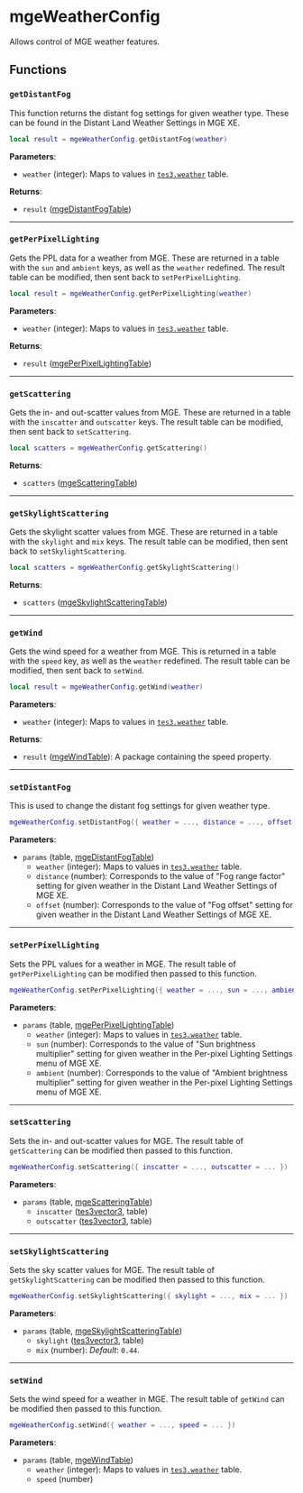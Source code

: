 # mgeWeatherConfig
<div class="search_terms" style="display: none">mgeweatherconfig</div>

<!---
	This file is autogenerated. Do not edit this file manually. Your changes will be ignored.
	More information: https://github.com/MWSE/MWSE/tree/master/docs
-->

Allows control of MGE weather features.

## Functions

### `getDistantFog`
<div class="search_terms" style="display: none">getdistantfog, distantfog</div>

This function returns the distant fog settings for given weather type. These can be found in the Distant Land Weather Settings in MGE XE.

```lua
local result = mgeWeatherConfig.getDistantFog(weather)
```

**Parameters**:

* `weather` (integer): Maps to values in [`tes3.weather`](https://mwse.github.io/MWSE/references/weather-types/) table.

**Returns**:

* `result` ([mgeDistantFogTable](../../types/mgeDistantFogTable))

***

### `getPerPixelLighting`
<div class="search_terms" style="display: none">getperpixellighting, perpixellighting</div>

Gets the PPL data for a weather from MGE. These are returned in a table with the `sun` and `ambient` keys, as well as the `weather` redefined. The result table can be modified, then sent back to `setPerPixelLighting`.

```lua
local result = mgeWeatherConfig.getPerPixelLighting(weather)
```

**Parameters**:

* `weather` (integer): Maps to values in [`tes3.weather`](https://mwse.github.io/MWSE/references/weather-types/) table.

**Returns**:

* `result` ([mgePerPixelLightingTable](../../types/mgePerPixelLightingTable))

***

### `getScattering`
<div class="search_terms" style="display: none">getscattering, scattering</div>

Gets the in- and out-scatter values from MGE. These are returned in a table with the `inscatter` and `outscatter` keys. The result table can be modified, then sent back to `setScattering`.

```lua
local scatters = mgeWeatherConfig.getScattering()
```

**Returns**:

* `scatters` ([mgeScatteringTable](../../types/mgeScatteringTable))

***

### `getSkylightScattering`
<div class="search_terms" style="display: none">getskylightscattering, skylightscattering</div>

Gets the skylight scatter values from MGE. These are returned in a table with the `skylight` and `mix` keys. The result table can be modified, then sent back to `setSkylightScattering`.

```lua
local scatters = mgeWeatherConfig.getSkylightScattering()
```

**Returns**:

* `scatters` ([mgeSkylightScatteringTable](../../types/mgeSkylightScatteringTable))

***

### `getWind`
<div class="search_terms" style="display: none">getwind, wind</div>

Gets the wind speed for a weather from MGE. This is returned in a table with the `speed` key, as well as the `weather` redefined. The result table can be modified, then sent back to `setWind`.

```lua
local result = mgeWeatherConfig.getWind(weather)
```

**Parameters**:

* `weather` (integer): Maps to values in [`tes3.weather`](https://mwse.github.io/MWSE/references/weather-types/) table.

**Returns**:

* `result` ([mgeWindTable](../../types/mgeWindTable)): A package containing the speed property.

***

### `setDistantFog`
<div class="search_terms" style="display: none">setdistantfog, distantfog</div>

This is used to change the distant fog settings for given weather type.

```lua
mgeWeatherConfig.setDistantFog({ weather = ..., distance = ..., offset = ... })
```

**Parameters**:

* `params` (table, [mgeDistantFogTable](../../types/mgeDistantFogTable))
	* `weather` (integer): Maps to values in [`tes3.weather`](https://mwse.github.io/MWSE/references/weather-types/) table.
	* `distance` (number): Corresponds to the value of "Fog range factor" setting for given weather in the Distant Land Weather Settings of MGE XE.
	* `offset` (number): Corresponds to the value of "Fog offset" setting for given weather in the Distant Land Weather Settings of MGE XE.

***

### `setPerPixelLighting`
<div class="search_terms" style="display: none">setperpixellighting, perpixellighting</div>

Sets the PPL values for a weather in MGE. The result table of `getPerPixelLighting` can be modified then passed to this function.

```lua
mgeWeatherConfig.setPerPixelLighting({ weather = ..., sun = ..., ambient = ... })
```

**Parameters**:

* `params` (table, [mgePerPixelLightingTable](../../types/mgePerPixelLightingTable))
	* `weather` (integer): Maps to values in [`tes3.weather`](https://mwse.github.io/MWSE/references/weather-types/) table.
	* `sun` (number): Corresponds to the value of "Sun brightness multiplier" setting for given weather in the Per-pixel Lighting Settings menu of MGE XE.
	* `ambient` (number): Corresponds to the value of "Ambient brightness multiplier" setting for given weather in the Per-pixel Lighting Settings menu of MGE XE.

***

### `setScattering`
<div class="search_terms" style="display: none">setscattering, scattering</div>

Sets the in- and out-scatter values for MGE. The result table of `getScattering` can be modified then passed to this function.

```lua
mgeWeatherConfig.setScattering({ inscatter = ..., outscatter = ... })
```

**Parameters**:

* `params` (table, [mgeScatteringTable](../../types/mgeScatteringTable))
	* `inscatter` ([tes3vector3](../../types/tes3vector3), table)
	* `outscatter` ([tes3vector3](../../types/tes3vector3), table)

***

### `setSkylightScattering`
<div class="search_terms" style="display: none">setskylightscattering, skylightscattering</div>

Sets the sky scatter values for MGE. The result table of `getSkylightScattering` can be modified then passed to this function.

```lua
mgeWeatherConfig.setSkylightScattering({ skylight = ..., mix = ... })
```

**Parameters**:

* `params` (table, [mgeSkylightScatteringTable](../../types/mgeSkylightScatteringTable))
	* `skylight` ([tes3vector3](../../types/tes3vector3), table)
	* `mix` (number): *Default*: `0.44`.

***

### `setWind`
<div class="search_terms" style="display: none">setwind, wind</div>

Sets the wind speed for a weather in MGE. The result table of `getWind` can be modified then passed to this function.

```lua
mgeWeatherConfig.setWind({ weather = ..., speed = ... })
```

**Parameters**:

* `params` (table, [mgeWindTable](../../types/mgeWindTable))
	* `weather` (integer): Maps to values in [`tes3.weather`](https://mwse.github.io/MWSE/references/weather-types/) table.
	* `speed` (number)


